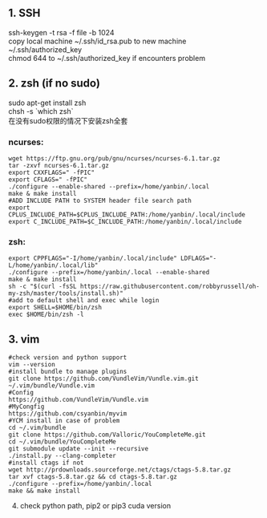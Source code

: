 ## 1. SSH
ssh-keygen -t rsa -f file -b 1024   
copy local machine ~/.ssh/id_rsa.pub to new machine ~/.ssh/authorized_key   
chmod 644 to ~/.ssh/authorized_key if encounters problem   

## 2. zsh (if no sudo)
sudo apt-get install zsh   
chsh -s \`which zsh\`   
在没有sudo权限的情况下安装zsh全套   
### ncurses:   
    wget https://ftp.gnu.org/pub/gnu/ncurses/ncurses-6.1.tar.gz   
    tar -zxvf ncurses-6.1.tar.gz   
    export CXXFLAGS=" -fPIC"   
    export CFLAGS=" -fPIC"   
    ./configure --enable-shared --prefix=/home/yanbin/.local   
    make & make install   
    #ADD INCLUDE PATH to SYSTEM header file search path   
    export CPLUS_INCLUDE_PATH=$CPLUS_INCLUDE_PATH:/home/yanbin/.local/include   
    export C_INCLUDE_PATH=$C_INCLUDE_PATH:/home/yanbin/.local/include   
   
### zsh:
    export CPPFLAGS="-I/home/yanbin/.local/include" LDFLAGS="-L/home/yanbin/.local/lib"   
    ./configure --prefix=/home/yanbin/.local --enable-shared   
    make & make install   
    sh -c "$(curl -fsSL https://raw.githubusercontent.com/robbyrussell/oh-my-zsh/master/tools/install.sh)"   
    #add to default shell and exec while login   
    export SHELL=$HOME/bin/zsh   
    exec $HOME/bin/zsh -l   

## 3. vim
    #check version and python support
    vim --version	
    #install bundle to manage plugins
    git clone https://github.com/VundleVim/Vundle.vim.git ~/.vim/bundle/Vundle.vim
    #Config
    https://github.com/VundleVim/Vundle.vim
    #MyCongfig
    https://github.com/csyanbin/myvim
    #YCM install in case of problem
    cd ~/.vim/bundle
    git clone https://github.com/Valloric/YouCompleteMe.git   
    cd ~/.vim/bundle/YouCompleteMe   
    git submodule update --init --recursive
    ./install.py --clang-completer
    #install ctags if not
    wget http://prdownloads.sourceforge.net/ctags/ctags-5.8.tar.gz
    tar xvf ctags-5.8.tar.gz && cd ctags-5.8.tar.gz
    ./configure --prefix=/home/yanbin/.local
    make && make install
    
4. check python path, pip2 or pip3
    cuda version
	






